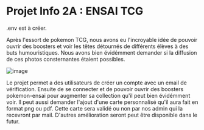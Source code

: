 # Projet Info 2A : ENSAI TCG 


.env est à créer.

Après l'essort de pokemon TCG, nous avons eu l'incroyable idée de pouvoir ouvrir des boosters et voir les têtes détournés de différents élèves à des buts humouristiques.
Nous avons bien évidémment demander si la diffusion de ces photos consternantes étaient possibles.

![image](https://github.com/user-attachments/assets/5a357f7d-0bf1-469a-8c6f-fb2740109814)

Le projet permet a des utilisateurs de créer un compte avec un email de vérification. Ensuite de se connecter et de pouvoir ouvrir des boosters pokemon-ensai pour augmenter sa collection qu'il peut bien évidémment voir. Il peut aussi demander l'ajout d'une carte personnalisé qu'il aura fait en format png ou pdf. Cette carte sera validé ou non par nos admin qui la recevront par mail. D'autres amélioration seront peut être disponible dans le futur.


